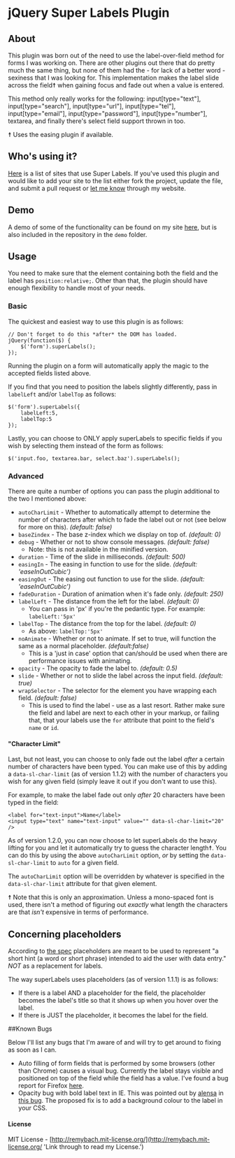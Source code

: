 # jQuery Super Labels Plugin

## About

This plugin was born out of the need to use the label-over-field method for forms I was working on. There are other plugins out there that do pretty much the same thing, but none of them had the - for lack of a better word - sexiness that I was looking for. This implementation makes the label slide across the field☨ when gaining focus and fade out when a value is entered.

This method only really works for the following: input[type="text"], input[type="search"], input[type="url"], input[type="tel"], input[type="email"], input[type="password"], input[type="number"], textarea, and finally there's select field support thrown in too.

☨ Uses the easing plugin if available.

## Who's using it?

[Here](https://github.com/remybach/jQuery.superLabels/blob/master/seen-on.md) is a list of sites that use Super Labels. If you've used this plugin and would like to add your site to the list either fork the project, update the file, and submit a pull request or [let me know](http://remy.bach.me.uk/get-in-touch) through my website.

## Demo

A demo of some of the functionality can be found on my site [here](http://remy.bach.me.uk/superlabels_demo/), but is also included in the repository in the `demo` folder.

## Usage

You need to make sure that the element containing both the field and the label has `position:relative;`. Other than that, the plugin should have enough flexibility to handle most of your needs.

### Basic

The quickest and easiest way to use this plugin is as follows:

    // Don't forget to do this *after* the DOM has loaded.
	jQuery(function($) {
		$('form').superLabels();
	});

Running the plugin on a form will automatically apply the magic to the accepted fields listed above.

If you find that you need to position the labels slightly differently, pass in `labelLeft` and/or `labelTop` as follows:

	$('form').superLabels({
		labelLeft:5,
		labelTop:5
	});

Lastly, you can choose to ONLY apply superLabels to specific fields if you wish by selecting them instead of the form as follows:

	$('input.foo, textarea.bar, select.baz').superLabels();

### Advanced

There are quite a number of options you can pass the plugin additional to the two I mentioned above:

* `autoCharLimit` - Whether to automatically attempt to determine the number of characters after which to fade the label out or not (see below for more on this). _(default: false)_
* `baseZindex` - The base z-index which we display on top of. _(default: 0)_
* `debug` - Whether or not to show console messages. _(default: false)_
	* Note: this is not available in the minified version.
* `duration` - Time of the slide in milliseconds. _(default: 500)_
* `easingIn` -  The easing in function to use for the slide. _(default: 'easeInOutCubic')_
* `easingOut` -  The easing out function to use for the slide. _(default: 'easeInOutCubic')_
* `fadeDuration` - Duration of animation when it's fade only. _(default: 250)_
* `labelLeft` - The distance from the left for the label. _(default: 0)_
	* You can pass in 'px' if you're the pedantic type. For example: `labelLeft:'5px'`
* `labelTop` - The distance from the top for the label. _(default: 0)_
	* As above: `labelTop:'5px'`
* `noAnimate` - Whether or not to animate. If set to true, will function the same as a normal placeholder. _(default:false)_
	* This is a 'just in case' option that can/should be used when there are performance issues with animating.
* `opacity` - The opacity to fade the label to. _(default: 0.5)_
* `slide` - Whether or not to slide the label across the input field. _(default: true)_
* `wrapSelector` - The selector for the element you have wrapping each field. _(default: false)_
	* This is used to find the label - use as a last resort. Rather make sure the field and label are next to each other in your markup, or failing that, that your labels use the `for` attribute that point to the field's `name` or `id`.

#### "Character Limit"

Last, but not least, you can choose to only fade out the label *after* a certain number of characters have been typed. You can make use of this by adding a `data-sl-char-limit` (as of version 1.1.2) with the number of characters you wish for any given field (simply leave it out if you don't want to use this).

For example, to make the label fade out only *after* 20 characters have been typed in the field:

	<label for="text-input">Name</label>
	<input type="text" name="text-input" value="" data-sl-char-limit="20" />

As of version 1.2.0, you can now choose to let superLabels do the heavy lifting for you and let it automatically try to guess the character length☨. You can do this by using the above `autoCharLimit` option, _or_ by setting the `data-sl-char-limit` to `auto` for a given field.

The `autoCharLimit` option will be overridden by whatever is specified in the `data-sl-char-limit` attribute for that given element.

☨ Note that this is only an approximation. Unless a mono-spaced font is used, there isn't a method of figuring out _exactly_ what length the characters are that _isn't_ expensive in terms of performance.

## Concerning placeholders

According to [the spec](http://www.w3.org/wiki/HTML/Elements/input/text) placeholders are meant to be used to represent "a short hint (a word or short phrase) intended to aid the user with data entry." *NOT* as a replacement for labels.

The way superLabels uses placeholders (as of version 1.1.1) is as follows:

* If there is a label AND a placeholder for the field, the placeholder becomes the label's title so that it shows up when you hover over the label.
* If there is JUST the placeholder, it becomes the label for the field.

##Known Bugs

Below I'll list any bugs that I'm aware of and will try to get around to fixing as soon as I can.

* Auto filling of form fields that is performed by some browsers (other than Chrome) causes a visual bug. Currently the label stays visible and positioned on top of the field while the field has a value. I've found a bug report for Firefox [here](https://bugzilla.mozilla.org/show_bug.cgi?id=184761).
* Opacity bug with bold label text in IE. This was pointed out by [alensa](https://github.com/alensa) in [this bug](https://github.com/remybach/jQuery.superLabels/issues/11#issuecomment-11860664). The proposed fix is to add a background colour to the label in your CSS.

#### License

MIT License - [http://remybach.mit-license.org/](http://remybach.mit-license.org/ 'Link through to read my License.')
